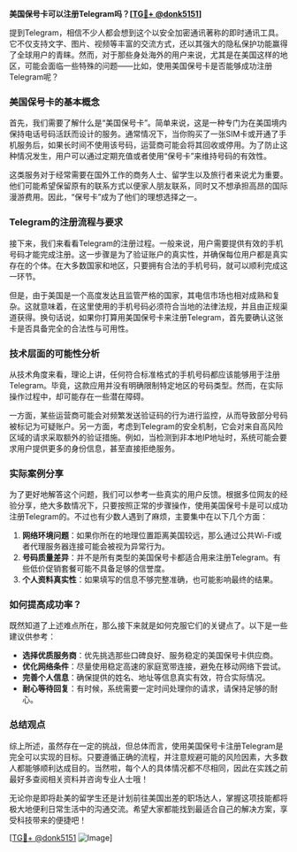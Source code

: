 **美国保号卡可以注册Telegram吗？[[TG💪+ @donk5151](https://t.me/s/donk5151)]**

提到Telegram，相信不少人都会想到这个以安全加密通讯著称的即时通讯工具。它不仅支持文字、图片、视频等丰富的交流方式，还以其强大的隐私保护功能赢得了全球用户的青睐。然而，对于那些身处海外的用户来说，尤其是在美国这样的地区，可能会面临一些特殊的问题——比如，使用美国保号卡是否能够成功注册Telegram呢？

### 美国保号卡的基本概念

首先，我们需要了解什么是“美国保号卡”。简单来说，这是一种专门为在美国境内保持电话号码活跃而设计的服务。通常情况下，当你购买了一张SIM卡或开通了手机服务后，如果长时间不使用该号码，运营商可能会将其回收或停用。为了防止这种情况发生，用户可以通过定期充值或者使用“保号卡”来维持号码的有效性。

这类服务对于经常需要在国外工作的商务人士、留学生以及旅行者来说尤为重要。他们可能希望保留原有的联系方式以便家人朋友联系，同时又不想承担高昂的国际漫游费用。因此，“保号卡”成为了他们的理想选择之一。

### Telegram的注册流程与要求

接下来，我们来看看Telegram的注册过程。一般来说，用户需要提供有效的手机号码才能完成注册。这一步骤是为了验证账户的真实性，并确保每位用户都是真实存在的个体。在大多数国家和地区，只要拥有合法的手机号码，就可以顺利完成这一环节。

但是，由于美国是一个高度发达且监管严格的国家，其电信市场也相对成熟和复杂。这就意味着，在这里使用的手机号码必须符合当地的法律法规，并且由正规渠道获得。换句话说，如果你打算用美国保号卡来注册Telegram，首先要确认这张卡是否具备完全的合法性与可用性。

### 技术层面的可能性分析

从技术角度来看，理论上讲，任何符合标准格式的手机号码都应该能够用于注册Telegram。毕竟，这款应用并没有明确限制特定地区的号码类型。然而，在实际操作过程中，却可能存在一些潜在障碍。

一方面，某些运营商可能会对频繁发送验证码的行为进行监控，从而导致部分号码被标记为可疑账户。另一方面，考虑到Telegram的安全机制，它会对来自高风险区域的请求采取额外的验证措施。例如，当检测到非本地IP地址时，系统可能会要求用户提供更多的身份信息，甚至直接拒绝服务。

### 实际案例分享

为了更好地解答这个问题，我们可以参考一些真实的用户反馈。根据多位网友的经验分享，绝大多数情况下，只要按照正常的步骤操作，使用美国保号卡是可以成功注册Telegram的。不过也有少数人遇到了麻烦，主要集中在以下几个方面：

1. **网络环境问题**：如果你所在的地理位置距离美国较远，那么通过公共Wi-Fi或者代理服务器连接可能会被视为异常行为。
2. **号码质量差异**：并不是所有类型的美国保号卡都适合用来注册Telegram。有些低价促销套餐可能不具备足够的信誉度。
3. **个人资料真实性**：如果填写的信息不够完整准确，也可能影响最终的结果。

### 如何提高成功率？

既然知道了上述难点所在，那么接下来就是如何克服它们的关键点了。以下是一些建议供参考：

- **选择优质服务商**：优先挑选那些口碑良好、服务稳定的美国保号卡供应商。
- **优化网络条件**：尽量使用稳定高速的家庭宽带连接，避免在移动网络下尝试。
- **完善个人信息**：确保提供的姓名、地址等信息真实有效，符合实际情况。
- **耐心等待回复**：有时候，系统需要一定时间处理你的请求，请保持足够的耐心。

### 总结观点

综上所述，虽然存在一定的挑战，但总体而言，使用美国保号卡注册Telegram是完全可以实现的目标。只要遵循正确的流程，并注意规避可能的风险因素，大多数人都能够顺利达成目的。当然啦，每个人的具体情况都不尽相同，因此在实践之前最好多查阅相关资料并咨询专业人士哦！

无论你是即将赴美的留学生还是计划前往美国出差的职场达人，掌握这项技能都将极大地便利日常生活中的沟通交流。希望大家都能找到最适合自己的解决方案，享受科技带来的便捷吧！

[[TG💪+ @donk5151](https://t.me/s/donk5151) ![Image](https://i.postimg.cc/rwNCRYN7/Snipaste-2025-04-30-17-27-05.png)]